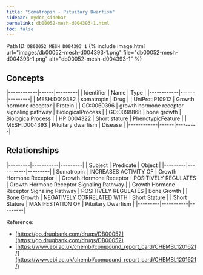 ```yaml
---
title: "Somatropin - Pituitary Dwarfism"
sidebar: mydoc_sidebar
permalink: db00052-mesh-d004393-1.html
toc: false 
---
```



Path ID: `DB00052_MESH_D004393_1`
{% include image.html url="images/db00052-mesh-d004393-1.png" file="db00052-mesh-d004393-1.png" alt="db00052-mesh-d004393-1" %}

## Concepts

|------------|------|---------|
| Identifier | Name | Type    |
|------------|------|---------|
| MESH:D019382 | somatropin | Drug |
| UniProt:P10912 | Growth hormone receptor | Protein |
| GO:0060396 | growth hormone receptor signaling pathway | BiologicalProcess |
| GO:0098868 | bone growth | BiologicalProcess |
| HP:0004322 | Short stature | PhenotypicFeature |
| MESH:D004393 | Pituitary dwarfism | Disease |
|------------|------|---------|

## Relationships

|---------|-----------|---------|
| Subject | Predicate | Object  |
|---------|-----------|---------|
| Somatropin | INCREASES ACTIVITY OF | Growth Hormone Receptor |
| Growth Hormone Receptor | POSITIVELY REGULATES | Growth Hormone Receptor Signaling Pathway |
| Growth Hormone Receptor Signaling Pathway | POSITIVELY REGULATES | Bone Growth |
| Bone Growth | NEGATIVELY CORRELATED WITH | Short Stature |
| Short Stature | MANIFESTATION OF | Pituitary Dwarfism |
|---------|-----------|---------|

Reference: 
  - [https://go.drugbank.com/drugs/DB00052](https://go.drugbank.com/drugs/DB00052)
  - [https://www.ebi.ac.uk/chembl/compound_report_card/CHEMBL1201621/](https://www.ebi.ac.uk/chembl/compound_report_card/CHEMBL1201621/)
